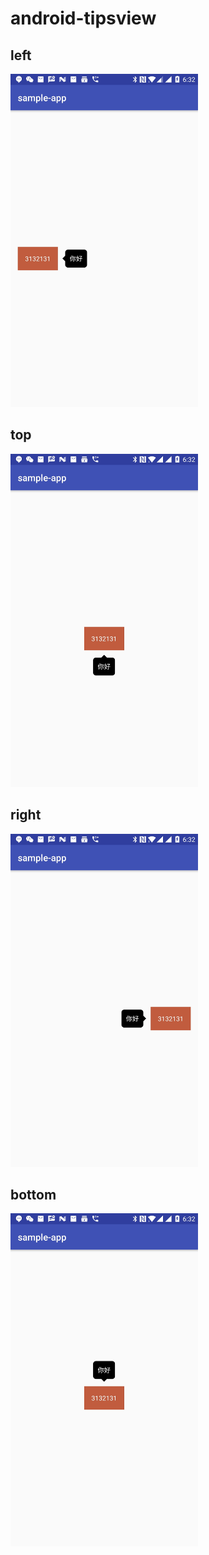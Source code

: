 # android-tipsview
## left
<img src="https://github.com/BlackMin/android-tipsview/blob/master/sample-pics/left.jpeg" width="300" height="533">

## top
<img src="https://github.com/BlackMin/android-tipsview/blob/master/sample-pics/top.jpeg" width="300" height="533">

## right
<img src="https://github.com/BlackMin/android-tipsview/blob/master/sample-pics/right.jpeg" width="300" height="533">

## bottom
<img src="https://github.com/BlackMin/android-tipsview/blob/master/sample-pics/bottom.jpeg" width="300" height="533">
